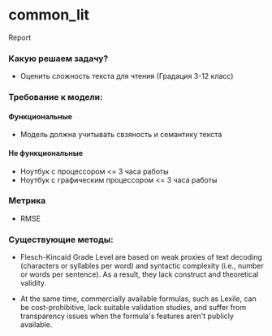 # common_lit


Report

### Какую решаем задачу?

* Оценить сложность текста для чтения (Градация 3-12 класс)

### Требование к модели:

#### Функциональные
* Модель должна учитывать свзяность и семантику текста

#### Не функциональные
* Ноутбук с процессором <= 3 часа работы
* Ноутбук с графическим процессором <= 3 часа работы

### Метрика 
* RMSE


### Существующие методы:

* Flesch-Kincaid Grade Level are based on weak proxies of text decoding (characters or syllables per word) 
and syntactic complexity (i.e., number or words per sentence). As a result, they lack construct and theoretical validity. 

* At the same time, commercially available formulas, such as Lexile, 
can be cost-prohibitive, lack suitable validation studies, 
and suffer from transparency issues when the formula's features aren't publicly available.
